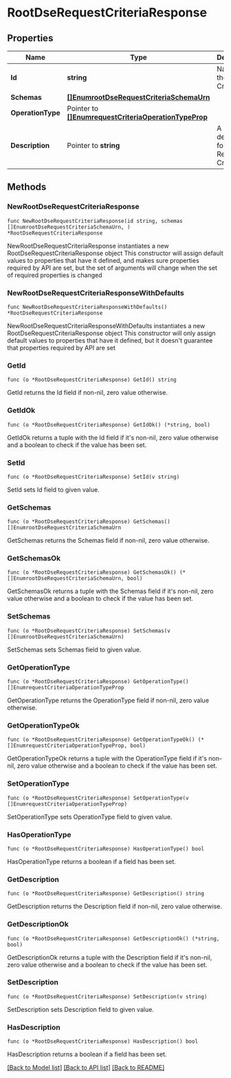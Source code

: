 # RootDseRequestCriteriaResponse

## Properties

Name | Type | Description | Notes
------------ | ------------- | ------------- | -------------
**Id** | **string** | Name of the Request Criteria | 
**Schemas** | [**[]EnumrootDseRequestCriteriaSchemaUrn**](EnumrootDseRequestCriteriaSchemaUrn.md) |  | 
**OperationType** | Pointer to [**[]EnumrequestCriteriaOperationTypeProp**](EnumrequestCriteriaOperationTypeProp.md) |  | [optional] 
**Description** | Pointer to **string** | A description for this Request Criteria | [optional] 

## Methods

### NewRootDseRequestCriteriaResponse

`func NewRootDseRequestCriteriaResponse(id string, schemas []EnumrootDseRequestCriteriaSchemaUrn, ) *RootDseRequestCriteriaResponse`

NewRootDseRequestCriteriaResponse instantiates a new RootDseRequestCriteriaResponse object
This constructor will assign default values to properties that have it defined,
and makes sure properties required by API are set, but the set of arguments
will change when the set of required properties is changed

### NewRootDseRequestCriteriaResponseWithDefaults

`func NewRootDseRequestCriteriaResponseWithDefaults() *RootDseRequestCriteriaResponse`

NewRootDseRequestCriteriaResponseWithDefaults instantiates a new RootDseRequestCriteriaResponse object
This constructor will only assign default values to properties that have it defined,
but it doesn't guarantee that properties required by API are set

### GetId

`func (o *RootDseRequestCriteriaResponse) GetId() string`

GetId returns the Id field if non-nil, zero value otherwise.

### GetIdOk

`func (o *RootDseRequestCriteriaResponse) GetIdOk() (*string, bool)`

GetIdOk returns a tuple with the Id field if it's non-nil, zero value otherwise
and a boolean to check if the value has been set.

### SetId

`func (o *RootDseRequestCriteriaResponse) SetId(v string)`

SetId sets Id field to given value.


### GetSchemas

`func (o *RootDseRequestCriteriaResponse) GetSchemas() []EnumrootDseRequestCriteriaSchemaUrn`

GetSchemas returns the Schemas field if non-nil, zero value otherwise.

### GetSchemasOk

`func (o *RootDseRequestCriteriaResponse) GetSchemasOk() (*[]EnumrootDseRequestCriteriaSchemaUrn, bool)`

GetSchemasOk returns a tuple with the Schemas field if it's non-nil, zero value otherwise
and a boolean to check if the value has been set.

### SetSchemas

`func (o *RootDseRequestCriteriaResponse) SetSchemas(v []EnumrootDseRequestCriteriaSchemaUrn)`

SetSchemas sets Schemas field to given value.


### GetOperationType

`func (o *RootDseRequestCriteriaResponse) GetOperationType() []EnumrequestCriteriaOperationTypeProp`

GetOperationType returns the OperationType field if non-nil, zero value otherwise.

### GetOperationTypeOk

`func (o *RootDseRequestCriteriaResponse) GetOperationTypeOk() (*[]EnumrequestCriteriaOperationTypeProp, bool)`

GetOperationTypeOk returns a tuple with the OperationType field if it's non-nil, zero value otherwise
and a boolean to check if the value has been set.

### SetOperationType

`func (o *RootDseRequestCriteriaResponse) SetOperationType(v []EnumrequestCriteriaOperationTypeProp)`

SetOperationType sets OperationType field to given value.

### HasOperationType

`func (o *RootDseRequestCriteriaResponse) HasOperationType() bool`

HasOperationType returns a boolean if a field has been set.

### GetDescription

`func (o *RootDseRequestCriteriaResponse) GetDescription() string`

GetDescription returns the Description field if non-nil, zero value otherwise.

### GetDescriptionOk

`func (o *RootDseRequestCriteriaResponse) GetDescriptionOk() (*string, bool)`

GetDescriptionOk returns a tuple with the Description field if it's non-nil, zero value otherwise
and a boolean to check if the value has been set.

### SetDescription

`func (o *RootDseRequestCriteriaResponse) SetDescription(v string)`

SetDescription sets Description field to given value.

### HasDescription

`func (o *RootDseRequestCriteriaResponse) HasDescription() bool`

HasDescription returns a boolean if a field has been set.


[[Back to Model list]](../README.md#documentation-for-models) [[Back to API list]](../README.md#documentation-for-api-endpoints) [[Back to README]](../README.md)


